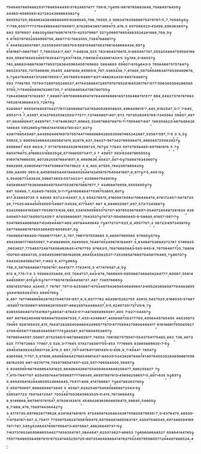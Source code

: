 ⁷⁹⁴⁶⁴⁰⁷⁸⁸⁵⁶⁸⁸²⁵³⁷⁷⁶⁸⁶⁵⁴⁴⁴⁹⁵′⁵⁷⁶²⁴⁶⁵⁷⁴⁷⁷,⁷⁹⁵′⁶·⁷‽⁶⁹⁵'⁸⁶⁷⁶⁷⁶⁵⁶⁸³⁸⁴⁸·⁷⁰⁴⁸⁴⁹⁷⁸⁴⁵⁵‽⁴⁴⁴⁶⁵'⁶⁵⁶⁶⁵⁸⁵'⁸²⁷²⁸²⁴³⁸⁶⁶⁶⁴³⁸²⁷‽⁶⁶⁵⁹⁵²⁷²⁵:⁵⁶⁴⁰⁶³⁴³⁶⁴⁶⁶⁸⁰⁴⁹⁵′⁶³⁸⁹⁸⁴⁵:⁷⁰⁶·⁷⁶⁵⁵⁵·³,⁵⁰⁶³⁴⁷⁶³⁵⁶⁶⁶⁶⁷⁵³⁷⁹⁷⁹⁷'⁵·⁷·⁷⁰⁵⁸⁵‽⁵‽⁷'⁷⁹⁶·⁶⁵⁵⁷⁷⁷⁷³⁷⁶⁴⁴⁸⁶⁸⁴⁴⁰⁷⁰⁸⁹⁶¹⁷:⁶⁷⁴²⁶⁰⁴³⁸⁵⁷³⁶⁹⁴⁷⁵·⁴⁷⁶·⁵,⁶⁹⁷⁰⁴⁶⁴²³′⁴³⁴⁹⁸·⁸⁹⁶³⁶³⁸⁵⁷‽⁸⁴³,⁵⁹⁷⁶⁸⁰⁷,⁴⁴⁸³⁵‽⁵⁸⁸⁷⁸⁰⁶⁷⁴⁷⁴⁷⁵'⁴²⁵³⁷⁹⁶⁶⁷,⁵²⁷‽⁵⁶⁶⁵⁷⁴⁶⁵⁴⁸⁸³⁵²⁴²⁸¹⁴⁸⁶·⁷⁰⁸·⁵‽⁵,⁶⁷⁶⁵⁷⁶⁷⁸⁵²⁸⁹⁴⁹⁵⁶⁷⁵⁸·⁴⁸⁸⁷⁷′⁵′⁷⁸⁸³⁵⁵⁵·⁷³⁸⁴⁷⁶⁸⁸⁶¹⁷‽⁵,⁴⁴⁴⁵⁸²⁸⁰⁴⁷⁸⁶⁷·⁵²⁵⁵⁸³⁴⁵⁷³⁶⁵⁷⁰³′⁵⁶⁸¹⁵⁴⁸⁸⁷⁴⁸³⁷⁴⁶¹⁴⁴⁸⁶⁸⁴⁴³⁸·⁶⁹⁷‽⁶¹⁸¹⁶⁸⁷'⁵⁶⁸⁷⁵⁶⁷,⁷:⁷⁶⁶³⁵⁴³′⁷·⁴⁸⁷,⁷'⁸⁴⁸³⁸·⁵²⁵,⁷⁸³′⁸⁰⁴³⁷⁶⁸¹⁵:⁵'⁸⁶⁵⁴⁴⁷⁷⁴⁷·⁵⁵⁵²⁵⁴⁸⁸⁴⁷⁵⁹⁵⁰⁸¹⁶⁸⁶³⁵:⁵⁹⁸⁴⁷⁴⁵⁴⁵³⁴⁹⁵⁷⁶³⁵⁴⁴⁷⁷‽⁵³⁷⁷⁴⁵⁸·⁷′⁶⁶⁵⁸³′⁴²⁴⁸⁶¹⁴³³′⁵,⁵‽⁷⁴⁸·⁵'⁸⁸⁵⁵⁷‽⁷⁴⁵:⁸⁶⁶⁸³′⁶⁶⁶⁷⁶³⁶⁷⁷⁸⁵⁹⁷²⁸³⁶⁴⁵⁹⁶⁵⁴⁰⁵⁷⁶⁹⁸⁰³,⁵⁸⁸⁴⁶⁰³,⁵⁹⁴⁰⁷'⁶¹⁵‽⁶⁴³′³,⁷⁹⁵⁸⁴⁸⁶⁷⁵⁷⁵⁷⁸⁴⁷‽⁸⁶⁵²⁵³⁷⁸⁵:⁷³⁷⁵⁸⁰⁶⁹⁸·⁵⁵⁴⁵⁵,⁴⁴⁶¹⁸⁴⁸·⁸⁵⁵⁶⁵′⁶·⁷⁰⁷:⁵³⁶⁹⁴³⁸·⁷:⁸⁷⁴⁰⁵·⁵⁰⁷⁵⁶⁹⁴⁹⁶³⁴¹⁷⁸⁵³⁶⁴⁶⁹⁶⁷⁸·⁵:⁷‽⁸³⁷⁶⁴⁶⁴⁴⁷³⁷²⁶⁸⁷⁹⁵⁵⁵'⁷·⁸⁵⁷⁵⁸⁹³′⁶⁴⁸⁶⁷′⁸²⁷'⁴⁶⁶²⁶²⁴³⁵'⁶⁸⁵⁷⁴⁴⁸⁶⁷‽⁵⁹³,⁷⁷⁴⁸⁷⁶⁵,⁷⁵⁷⁹³′⁷²⁶⁹⁷⁰⁵²⁴⁸⁵³⁷·⁴¹⁷⁴⁴³⁸⁰⁸⁴⁷²⁸⁹⁷⁹⁷⁰⁷⁸⁵²⁸¹⁶⁴⁵³⁶¹⁷⁶⁷′⁵⁷⁷′⁵⁵⁶³⁸⁵⁵⁰⁸²⁸⁶⁵⁸⁵⁵⁷⁰⁵:⁷′⁷⁶⁴⁰⁸⁰⁸⁹⁸⁷⁴²⁶⁵⁷³⁵:⁷,⁴¹⁵⁵⁶⁴⁶⁵⁴⁴⁷⁵⁶⁷⁸⁰⁷⁵⁵‽⁷²⁶⁴⁴⁹⁸⁰⁸⁷⁵⁷⁴²⁸⁵⁷,⁷:⁶⁸⁸⁰⁷'⁸⁹⁷⁰⁸⁰⁶⁶⁴⁹⁴⁷⁸⁷⁸⁴⁴⁸⁵⁸⁶⁶⁸¹⁴⁵⁷³⁵⁸⁴⁶⁸⁷⁸¹⁵⁷⁷,⁶⁶⁸·⁶⁴⁸²⁷³⁷⁰⁷⁴⁷⁰⁶³⁷⁴⁵²⁶¹⁴³⁶⁰⁸⁴³′⁵·⁷²⁸⁷⁵‽⁵²⁸⁰⁶⁰⁷,⁶⁵⁵⁵⁶¹⁸⁸⁵⁹⁷⁰⁴²⁷⁷⁶¹⁷²⁶⁵⁶⁸⁶⁸⁷²⁴⁷⁶⁵⁴⁰⁵²⁶⁹⁵⁸⁸³⁵·⁴⁹⁶⁴⁴⁹⁶¹⁵′⁷:⁴⁴⁵·⁶¹⁸²⁵⁴⁷:⁵'⁷,⁷′⁸⁴⁵·⁸⁹⁵³⁷'⁵,⁷·⁴³⁴⁹⁷·⁸¹⁴³⁷⁶⁵³⁵⁵⁸²⁵⁹³′⁷⁷⁵⁷⁷:⁷³⁷⁴⁸⁴⁸⁰⁷′⁴⁰⁷:⁸⁷³,⁷⁰⁷³⁵²⁶³⁴⁵⁷⁸⁵'⁷³⁴⁵⁵⁶³,⁵⁰⁸⁵⁷:⁴⁸⁷³⁷:⁶⁸⁴⁸⁶⁰⁸⁴⁷·⁴⁴⁸⁹⁷⁸⁷·⁷'⁶⁷⁴⁴⁶³⁶²⁷:⁶⁰⁶⁴⁵·⁵³⁴⁶⁷⁶⁸⁰⁷⁸⁸⁷⁵'⁷'⁷⁹⁵⁹⁴⁶⁷′⁶⁴⁷,⁷⁴⁶³⁵⁴⁸²³′⁴⁶⁷⁰⁴⁹⁴²⁶¹⁴⁶⁸⁴⁵,⁵⁹⁵²⁶⁶⁵‽⁷⁹⁶⁴⁷⁴⁴¹⁵⁵⁶³⁷⁴⁵′⁸²⁷·⁸²⁷‽⁴³⁸¹⁷⁸⁸⁵⁴⁵⁴⁶⁷:⁸⁴⁴⁵⁶⁰⁴⁴⁶¹⁶⁹⁷⁵⁷⁵⁵⁷⁴⁴⁷⁷⁴⁶⁸⁰⁶⁶⁴²⁸⁰⁵³⁵⁰⁸⁷⁴⁶⁵³⁴²⁸⁸⁷·⁵³⁵⁸⁷′⁵⁹⁷·⁷'⁵,³,⁵·⁵‽⁵⁵⁶³⁵·³,⁸⁰⁶⁹⁸³⁴⁶⁶⁴⁴²⁴⁸⁵⁶⁴¹⁴¹⁵·⁸²⁸⁷⁸·⁶³⁷:⁵⁴⁴³⁷'⁵⁶⁷³⁴²⁷⁶⁶⁵⁴⁸⁴⁷⁵·⁴⁶⁶⁵⁸⁵⁷²⁵⁵⁸³⁴²⁷‽⁸⁵⁶⁶⁸⁶⁷,⁶²⁵,⁶⁸³′⁸·⁷,⁵⁷⁷⁴⁷⁶⁵⁹⁴⁴⁵³⁶¹⁶⁵⁵⁶⁷²⁵·⁷⁸⁷‽⁵,⁷⁷⁸⁴³,⁵⁹⁷²⁷⁸⁵⁸⁴⁸⁵'⁸⁹⁷⁰⁶¹⁸¹⁵,⁵,⁷‽⁶⁸⁵⁴⁷⁶⁸⁷⁵:⁸¹⁶⁸⁶²³′⁸⁸⁸³⁵‽⁸·⁶⁷⁷⁴⁸⁰⁵⁰⁷³⁴¹⁷·³,⁷,⁴⁹⁸⁵⁷,⁵⁹³′⁶³⁴⁸⁷⁸⁶⁵⁵⁵⁵‽⁸¹⁶⁹⁷⁸⁷⁶⁶⁶⁵⁵⁵·⁴⁰⁷³⁸²⁵⁵⁸⁷⁶⁸⁸¹⁶⁹⁷:⁶·⁴⁶⁸⁹⁶³⁶·⁶⁵⁴³⁷:⁵⁸⁷'⁵‽⁷⁵⁸⁸⁸⁷⁸³⁴³⁶⁰⁷‽⁶⁸⁶²⁸⁵⁶·⁸³⁶⁰⁵⁴⁸⁷⁷⁹⁴⁷⁵⁵⁶⁶⁴¹⁷⁶⁷⁹⁶²³,³,⁸·⁴⁰⁵:⁸⁷⁵⁹⁵:⁷⁴⁴²⁵⁶⁷⁸⁶⁹⁴²⁵‽⁵⁹⁸·⁸⁴⁴⁹⁵,⁵⁶⁵'⁸·⁶⁴⁵⁶⁵⁸⁸⁵⁴⁴⁸⁷⁴⁴⁸⁴⁵²⁸⁴⁸¹⁴²⁴⁵⁶¹⁵⁷⁵⁴⁵⁴⁴¹⁸⁰⁷:⁸·⁶¹⁷‽⁷′⁵·⁴⁴⁵'⁵‽⁵:⁵⁹⁴⁰⁶⁷⁷³⁴³⁸³⁸·⁵⁹⁶⁰⁷³⁶⁵⁵′⁵⁵⁷³⁴²³′⁷,⁶²⁵⁶⁶⁰⁷⁹⁴⁹⁸¹⁵‽⁵⁸⁵⁸⁸⁶⁴⁰⁷⁷⁸³⁶³⁸⁸⁶⁰⁴⁹⁷⁵⁴⁴⁷⁵⁵³⁸⁷⁶⁷⁵⁶⁸⁷⁶⁷⁷·⁷,⁴³⁴⁶⁸⁸⁷⁰⁶⁵⁶·⁵⁵⁵⁵⁸⁹⁵‽⁷‽⁸⁴⁷,⁵⁰⁴⁶⁸·⁷·⁴²⁴⁴⁵'⁷⁸⁵⁵⁸·⁵'⁷'⁷‽⁸¹⁸⁰⁶⁴⁸⁴⁷⁷⁵³⁶⁷⁵³⁶⁵⁵·⁶⁰⁷‽⁸¹⁷:⁶³⁸⁶⁵⁹⁷³⁵,⁵,⁶⁴⁵⁸⁵,⁸³⁷²³′⁴⁵⁴⁹⁷·⁵·⁵,⁸⁵⁴²⁷⁸⁶¹⁵·⁴¹⁸⁰⁵⁸⁷⁹⁴⁶³′⁷⁰⁶⁴⁴⁶⁴⁷⁸·⁸⁷⁸¹⁷²⁴⁵⁷'⁵⁸⁷⁸⁷²⁵²⁶·⁷⁷⁵²⁵′⁴⁶⁴⁴⁵⁰⁵⁴⁵⁰⁵′⁵⁴⁶⁰⁷'⁵⁴⁵³⁸·⁴⁷⁷⁵⁴⁵⁷,⁶⁸⁷,⁶·⁸⁸⁴⁶⁵³⁵⁶⁷·⁸⁹⁷·⁵⁷³′⁷²⁴⁵⁶⁸⁷‽⁶³⁴²⁵⁶⁶⁰⁴¹⁸⁵⁸⁶⁷′⁷⁹⁵⁹⁶⁷³′⁶³⁸·⁶⁶⁵·⁵³⁴¹⁸⁹⁴⁵⁶⁶⁵³⁷⁰⁷³⁷'⁸⁹⁷⁶⁵⁵⁵⁶⁷⁸⁸⁹⁷'⁵⁵⁴⁰⁷²⁴⁵⁴⁸⁷²⁶¹⁸²⁵,⁸³⁸⁰⁴⁹⁴⁵⁷′⁵⁰⁷⁷⁸⁰⁵⁰⁷²⁴³⁵′⁷,⁶⁷⁸⁵⁸⁶⁸⁰⁶⁹⁷:⁷⁶⁴³⁵³⁷‽⁷⁴⁷³⁷'⁵⁰⁴⁹⁸⁰⁸⁴⁵'⁵'⁵⁸⁶⁰⁵:⁶¹⁸⁵⁷'⁵⁶⁷′⁷‽⁵³⁴⁷⁸⁶⁵⁴⁸⁰⁶⁵⁸⁸⁷′⁶³⁴⁹⁴⁴⁴⁶⁷′⁴⁰⁵:⁴⁹⁷⁸⁴⁴⁴⁹⁸⁴³,⁷‽⁸¹⁷²⁷³⁷′⁵²⁵·⁸·⁴⁹⁵⁷⁷⁰⁷:³,⁵⁰⁷²³′⁸⁹⁷³⁴⁵⁸¹⁵‽⁵⁸⁷⁷⁸⁸⁸⁸⁶⁷⁴⁷⁸⁵⁵³⁸⁰⁴⁹⁵′⁶⁰⁵⁶⁵⁴⁷·⁵‽⁷⁵⁸⁹⁸⁶⁴⁷⁶⁶⁴⁰⁵'⁷⁹⁸⁸⁶¹⁷⁷⁵⁶⁷·⁵:⁷⁰⁷·⁷⁶⁶¹⁷⁹⁷⁵⁵⁹⁸⁶⁵,⁵:⁸⁸⁵⁶⁷⁵⁶⁹⁵⁶⁵,⁵⁷⁶⁰⁵‽⁵⁷⁵‽⁴⁵⁴²⁶⁰⁶¹⁷⁷⁶⁰⁵⁵⁵⁶⁷·⁷′⁴¹⁴⁸⁸⁸⁶⁰⁵·⁵⁸⁴⁹⁵⁰⁵·⁷⁰⁴⁶⁷⁰⁵²⁴⁹⁶⁷⁸¹⁸⁴⁴⁹⁷,⁵·⁸³⁴⁶⁴⁷⁵³⁶⁸⁴²⁷²⁷⁴⁷,⁵⁷⁴⁶⁸²⁵:⁵⁶⁵³⁶²⁷·⁷⁷⁵⁴⁶⁵⁷²⁴⁸⁷⁵⁸⁵⁶⁴⁶³⁶⁴⁵'⁴⁷⁶⁷⁷⁹³,⁸⁷⁶⁸³′⁵·⁷⁶⁸⁷⁴⁶⁸⁵⁸⁴³′⁵⁸⁵'⁸⁴⁵'⁸·⁷⁶⁷⁵⁶⁴⁶⁷⁷²⁵·⁷⁸⁸⁰⁸¹⁵⁰⁷⁶⁵'⁴⁶⁸⁴⁷³⁵·³′⁸⁵⁴⁹⁵³⁶⁶⁷⁸⁶¹⁶²⁶⁹⁶·⁸⁹⁴⁵⁵⁴⁵⁹⁸²⁵³⁷'⁷³⁵³⁵⁶⁵⁸⁷⁶⁶⁹⁷⁰⁴⁰⁸¹⁷⁶⁴⁶⁵·⁷‽⁸⁰⁷⁰⁷‽⁵⁴⁴³⁴²⁸⁴⁵⁸⁶²⁷⁴⁷:⁷'⁸⁰³,⁶·⁴⁷⁷‽⁸⁶⁵‽⁷⁵⁶·⁵·⁵⁸⁷⁶⁸⁴⁸⁰⁸⁷⁷⁸⁵⁶⁷⁴⁷:⁸⁴⁴¹⁸⁷⁷:⁷⁷⁸³⁴¹⁵·³,⁴⁷⁷⁴⁷⁴⁵⁸⁷:⁸·⁵‽⁶¹³,⁸·⁷⁷⁵'⁷′³,³,⁵⁵⁸⁶⁸³⁵³⁸⁰⁸·⁴¹⁵,⁷⁰⁴⁴⁷³⁷:⁸⁴³′⁸⁷⁸·⁷⁶⁶⁶⁸⁴⁵'⁵⁰⁵⁹⁸⁰⁷³⁶⁸⁸⁵⁴²⁸⁴⁷⁷⁷:⁶⁰⁵⁶⁷:⁵⁵⁶¹⁴⁸⁴⁸⁵⁹⁶⁹⁷:⁶¹⁵‽⁵′⁵‽⁷⁴⁷′⁷⁷⁶⁰⁷⁴⁷⁸⁵⁸⁴⁴⁵⁶⁷³⁷·⁴⁸⁷,⁷³⁸⁹⁷⁶⁶⁶⁵‽⁴⁵⁶¹⁴⁵⁵⁷⁸⁰³,⁴²⁴⁴⁵·⁷,⁷⁶⁷⁶⁷,⁷⁹⁷′⁵'⁶²⁵³⁸⁶⁷'⁶⁷⁵³⁴⁰⁷⁹⁴³⁶⁹⁸⁵⁴⁶⁸⁴⁵⁶⁴⁷³′⁶⁹⁵²⁶³⁶⁹⁸⁵⁸⁷⁷⁰⁴⁴⁸³⁶⁹⁵‽⁵⁴⁴¹⁶⁰⁵³⁸³⁷⁴³,⁸⁹⁴⁵⁷⁹⁵‽⁸·⁴⁶⁷,⁷⁴⁷⁷⁴⁶⁸⁶⁶⁹⁸³⁸⁷⁶²⁷⁹⁴⁶⁷³⁵'⁶⁵⁷:⁸·⁵:⁶³⁷⁷⁷⁶³,⁶⁰⁴⁹⁶¹⁵²⁶²⁷⁵⁵,⁴²⁶¹⁵:⁵⁴⁵⁷⁵²⁵·⁶¹⁶⁶⁵³⁵'⁵⁷⁸⁶⁷'⁶⁵⁸⁰⁷⁷⁸¹⁵⁰⁶⁶⁷'⁸⁹⁵⁶⁶²⁶¹⁵⁹⁴⁹⁷′⁴⁶⁸²⁸⁹⁷⁸⁴⁴⁸⁸⁴³⁷·⁵′⁵·⁶²⁴⁰⁷³⁵′⁷²⁷²⁵′⁶·⁷‽⁸³⁶⁵⁵⁵⁸⁰⁴⁸⁷³⁷⁵⁴¹⁶⁰⁷‽⁴⁶⁵⁴⁷'⁴⁷⁸⁴³′⁵′⁷'⁴⁸⁷⁴⁸⁵⁸⁹⁸⁵⁵⁹⁷:⁸⁰⁵,⁷′⁸²⁷'⁵⁴⁴⁵⁷‽⁴⁰⁷,⁸⁶⁷⁶⁸²⁴⁰⁴⁰⁸¹⁶⁵⁶⁶⁴⁷⁵⁰⁴⁹⁴⁷⁵³⁵·⁷·⁴⁵⁵'⁴³⁴⁶⁶⁴⁷:⁴⁰⁵⁰⁴⁶⁷³⁵³⁷⁷⁷⁰⁵·⁴⁹⁵⁶⁴⁴⁵⁷⁸⁵⁴⁵⁵,⁴⁸⁵³⁵⁰⁷³⁷⁹⁴⁶⁵,⁶²⁸¹⁴⁹⁴³⁵:⁸¹⁵·⁷⁶⁴⁴⁷²⁸²⁸⁵⁴⁰⁸⁸⁸⁰⁴²⁴⁹⁶⁵⁷⁷⁸⁷⁵′⁴⁷⁷⁵⁸⁹⁴²⁷⁹⁸⁰⁸⁴⁸⁸⁴¹⁷,⁶¹⁶¹⁸⁶⁶¹⁷⁹⁵⁰⁸⁵⁶²⁷³⁷⁰⁵′⁶⁵⁵⁸⁷′⁷³⁶²⁶³⁸⁴⁵⁹⁴⁷⁷⁷⁵‽⁸²⁵⁴⁷·⁶³⁷⁵⁶⁰⁴⁹⁵³⁸⁹⁷‽⁷⁶⁷⁰⁶⁵⁴⁴⁵⁹⁷:⁵⁰⁸⁸⁷:⁶⁷⁵²⁵⁸⁵′⁵'⁶⁶⁷⁸⁶⁸⁸³⁸¹⁷·⁷⁸⁵⁹³,⁷⁰⁶¹⁸⁰⁷⁵⁷⁹⁵⁴⁷′⁵⁵⁴³⁷⁵⁴¹⁷⁵⁴⁸⁵:⁸⁸³,⁷³⁶·⁴⁰⁷³⁸²⁵,⁷⁷⁷⁶⁷²⁶⁸³,⁷⁷⁸⁶⁷:⁵,⁵²⁸·³′⁷⁷⁶⁴⁵,⁵⁷⁴²⁷³⁸³⁸¹⁷⁵⁵'⁴⁵³,⁷⁷⁷⁶⁶⁰⁵,⁸³⁸⁶⁵⁸⁸⁶⁶³⁵'⁷′⁵‽⁴⁹⁴⁵⁴⁵⁸⁰⁸²⁴²⁵⁶⁸¹⁷³⁸·⁸⁷⁸·⁵,⁶⁵⁷:⁷⁹⁷′⁴⁴⁷⁶⁴¹⁷³⁶¹⁴⁹⁵'⁵'⁸⁵⁶·⁸·⁷′⁴⁵⁴⁴⁷,⁷⁸⁵⁴⁷‽⁸³⁶⁵⁵⁸⁶·⁷′⁷⁵⁷·⁵:⁶⁷⁴⁹⁶·⁸⁹⁴⁰⁸⁹⁴⁴⁴²⁷⁶⁸⁵⁴⁶⁶¹⁴³⁷'⁸⁴⁵³⁵′⁵³⁴³⁸²⁶⁷⁸⁴⁸⁷⁴¹⁴⁰⁷⁶⁴⁵⁵³⁵²⁶⁴⁸⁹⁶⁶⁶¹⁵⁹⁶⁸⁸¹⁶²⁵⁹⁵,⁸⁶⁷'⁸⁵⁷⁴⁷⁷⁶·⁷⁴⁵⁹⁷⁹⁶⁵⁴⁷⁴⁵⁷'⁴²⁵·⁵⁵⁷′⁷⁸⁶⁵⁸⁴⁵⁰⁵·⁵⁶⁸⁵⁷‽⁵,⁸³⁴⁸⁵⁶⁵′⁶⁸⁷⁶⁴⁸⁶⁶⁴³⁴¹⁸²⁵·⁸⁶⁴⁰⁶⁴⁴²⁶⁸⁷⁵⁵⁴⁵⁰⁴⁰⁴⁴⁶⁴⁸²⁵⁶⁴⁷⁷·⁶⁸⁶²⁵⁵⁸²⁷,⁷‽⁷·⁶¹⁵'⁷⁶⁴⁷⁷⁰⁷,⁶³⁵⁴⁵⁹⁷⁴⁴⁴⁷⁹⁵⁹⁶⁹⁷⁷⁷⁷⁸⁶⁵⁴⁵·⁴⁶⁵⁹⁷⁹⁸⁷⁸¹³′⁴⁵⁶⁹⁸²⁵⁶⁶⁵⁷'⁵:⁸⁰⁷'⁶³⁵,⁵‽⁶⁹⁷‽⁵:⁸⁹⁵⁴⁵⁶⁴¹⁴²⁸⁴⁴⁶⁵⁹⁵²⁴⁸⁶⁵⁸⁴⁵:⁷⁵⁴¹⁷'⁸⁰⁶·⁴¹⁴⁷⁶⁶⁶⁶⁷,⁷‽⁶⁴⁷⁸⁸²⁶³⁷⁴⁵‽⁵,⁸⁵⁸⁷⁵⁰⁶⁵⁷·⁶⁶⁸⁸⁸⁹⁴⁶⁷³⁸⁴⁵,⁵,⁴⁵⁵⁸⁷·⁶²⁸²⁵⁴⁸⁷⁵⁴⁶⁸⁵⁸⁶⁶⁸⁰⁷²⁵⁴³′⁵‽⁵⁵⁶⁵⁸⁷⁷²³,⁷⁹⁴¹⁴⁴⁷²⁵⁴⁷,⁷⁰⁵³⁴⁸⁷⁰⁵³⁶⁴⁵⁶⁶³⁵³⁵'⁵′⁴¹⁵·⁷⁶⁷³⁶⁸⁸⁴⁵‽⁸·⁶¹⁴⁶⁶⁶⁸·⁸⁸⁷⁹⁶¹⁵⁷⁴¹⁵⁴⁷·⁶⁷⁸³⁸¹⁴³⁴¹⁵,⁴⁵⁴⁸⁴³⁶³⁶³⁶⁰⁸⁸⁵⁶⁴⁷⁵·⁵⁶⁶⁴⁵:⁵⁴⁶⁰⁵‽⁸·⁷′⁸⁶⁸·⁴⁷⁶·⁷⁵⁸⁹⁷⁴⁴³⁶⁴⁴²⁷‽³,⁴¹⁷⁵⁷³⁵:⁸⁹⁷⁶⁶²⁸⁷⁷⁹⁶²⁸·⁸³⁴¹⁸⁴⁷⁴⁸¹⁶¹⁵,⁴⁷⁵⁴⁸⁹⁴⁷⁴²⁶⁴⁸³⁴³⁶⁷⁵⁵⁸⁰⁵⁶⁷⁹⁶⁵⁵'⁷·⁵'⁴³⁷⁸⁴⁷⁵·⁴⁸⁵⁰⁵′⁷′⁴⁷⁶⁴⁷⁴⁷'⁵⁰⁷:⁵:⁷⁵⁴¹⁷,⁷⁷⁵⁵⁶⁷⁵⁴⁶²⁴⁷⁴⁵⁶¹⁸⁰⁴⁷⁵:⁶⁵⁷⁵⁶⁴⁸¹⁴⁰⁵⁵⁶³⁷⁸⁷·⁴³⁵⁵⁷⁵⁴⁰⁵⁴⁵·⁴⁹⁷³⁴⁰⁵⁹⁴¹⁶⁹⁷⁶⁷'⁷⁸⁷·⁵⁴⁵‽⁵³⁴⁶⁴³⁷⁶⁵⁰⁷⁹⁵⁶⁴⁷³′⁴⁰⁷⁵⁶⁸⁷·⁴⁶⁸²⁶⁸⁴⁹⁷³⁷'⁵‽⁷′⁶³⁷³⁷⁴⁵³⁸⁰⁵⁰⁶⁸⁶⁵⁵⁴⁴²⁷⁷⁴⁵⁸³⁵⁴⁷⁸⁷:⁵⁸⁴⁴⁸⁴⁷:⁶²⁵³⁷³⁶²⁷′⁴⁶⁸⁵³,⁷‽⁶⁰⁶⁰⁸⁶⁴⁴⁵²⁷,⁶⁵⁸⁶⁴¹⁴⁴⁷⁴⁵‽⁷⁵⁵⁷⁷⁸⁴⁸⁶⁵⁵⁸⁴⁹⁸⁷⁸¹⁵′⁶⁷⁵²⁴⁷⁴⁴⁵²⁵⁰⁷²⁵'⁶⁰⁷³⁵⁴⁸⁴⁸⁸⁸⁰⁴¹⁴⁷⁶³⁷⁵⁵³⁴⁹⁷⁹⁵⁹⁸⁰⁵⁷⁷²⁴⁴⁴⁰⁷⁸⁸⁶⁵²⁴:⁴:
